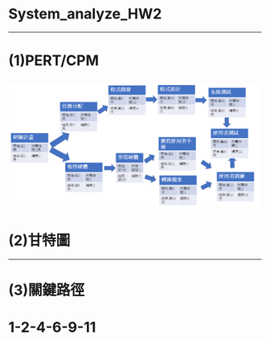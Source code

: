 # System_analyze_HW2
---
# (1)PERT/CPM
![pert](pert.png "pert")
---
# (2)甘特圖
---
# (3)關鍵路徑
# 1-2-4-6-9-11
